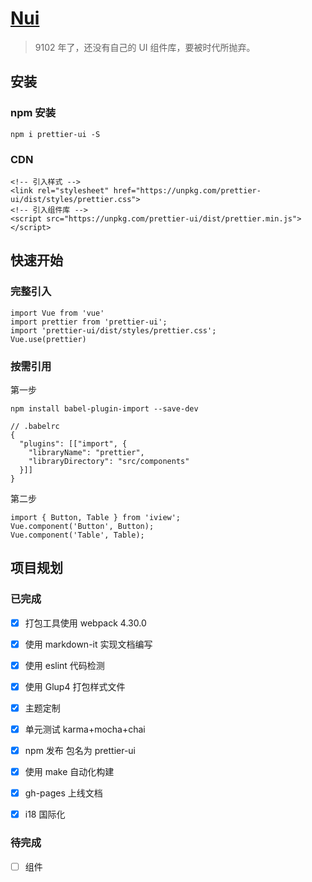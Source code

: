 # [Nui](https://jasonliao001.github.io/prettier/)

> 9102 年了，还没有自己的 UI 组件库，要被时代所抛弃。

## 安装

### npm 安装

```
npm i prettier-ui -S
```

### CDN

```
<!-- 引入样式 -->
<link rel="stylesheet" href="https://unpkg.com/prettier-ui/dist/styles/prettier.css">
<!-- 引入组件库 -->
<script src="https://unpkg.com/prettier-ui/dist/prettier.min.js"></script>
```

## 快速开始

### 完整引入

```
import Vue from 'vue'
import prettier from 'prettier-ui';
import 'prettier-ui/dist/styles/prettier.css';
Vue.use(prettier)
```

### 按需引用

第一步

```
npm install babel-plugin-import --save-dev

// .babelrc
{
  "plugins": [["import", {
    "libraryName": "prettier",
    "libraryDirectory": "src/components"
  }]]
}
```

第二步

```
import { Button, Table } from 'iview';
Vue.component('Button', Button);
Vue.component('Table', Table);
```

## 项目规划

### 已完成

- [x] 打包工具使用 webpack 4.30.0

- [x] 使用 markdown-it 实现文档编写

- [x] 使用 eslint 代码检测

- [x] 使用 Glup4 打包样式文件

- [x] 主题定制

- [x] 单元测试 karma+mocha+chai

- [x] npm 发布 包名为 prettier-ui

- [x] 使用 make 自动化构建

- [x] gh-pages 上线文档

- [x] i18 国际化

### 待完成

- [ ] 组件
